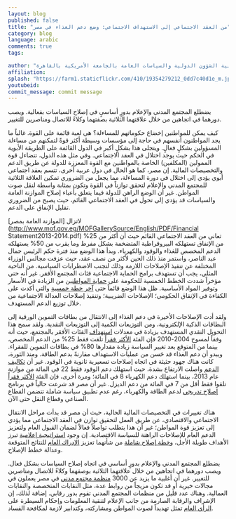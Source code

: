 ```yaml
---
layout: blog
published: false
title: "من العقد الاجتماعي إلى الاستهداف الاجتماعي: وضع دعم الغذاء في مصر"
category: blog
language: arabic
comments: true
tags: 

author: "دينا وفا - مدير برامج التعليم التنفيذي كلية الشؤون الدولية والسياسات العامة بالجامعة الأمريكية بالقاهرة"
affiliation: 
splash: "https://farm1.staticflickr.com/410/19354279212_0dd7c40d1e_m.jpg"
youtubeid: 
commit_message: commit message
---
```

يضطلع المجتمع المدني والإعلام بدورٍ أساسيٍ في إصلاح السياسات بفعالية. ويصب دورهما في اتجاهين من خلال علاقتهما الثلاثية بصفتهما وكلاءً للاتصال ومناصرين للتغيير.

كيف يمكن للمواطنين إخضاع حكوماتهم للمساءلة؟ هي لعبة قائمة على القوة. غالباً ما يجد المواطنون أنفسهم في حاجة إلى مؤسسات وسيطة أكثر قوةً لتمكنهم من مساءلة المسؤولين بشكلٍ فعالٍ.  ويتجلى هذا بشكلٍ أكبر في الدول القائمة على الطريقة الأبوية في الحكم حيث يوجد اختلال في العقد الاجتماعي. وفي مثل هذه الدول، تتضاءل قوة الممولين (المكلفين) الخاصة بالمواطنين مع القوة المعززة للدولة عن طريق الدعم والتخصيصات المالية. إن مصر، كما هو الحال في دول عربية أخرى، تتسم بعقد اجتماعي أبوي يؤدي إلى اختلال في دورة المساءلة، مما يجعل من الضروري تمكين العلاقة الثلاثية للمجتمع المدني والإعلام لتحقق توازناً في القوة وتكون بمثابة واسطة لنقل صوت المواطن. غير أن الوضع الراهن للدولة فيما يتعلق بأعباء إصلاح الموازنة العامة والسياسات قد يؤدي إلى تحول في العقد الاجتماعي القائم، حيث يصبح من الضروري تقليل الإنفاق على الدعم. 

لاتزال [الموازنة العامة بمصر](http://www.mof.gov.eg/MOFGallerySource/English/PDF/Financial Statement2013-2014.pdf) تعاني من العقد الاجتماعي القائم حيث أن أكثر من 25% من الإنفاق تستهلكه البيروقراطية المتضخمة بشكل مفرط وما يقرب من 50% يستهلكه الدعم المخصص للغذاء والوقود والكهرباء. وبدأ هذا الوضع منذ فترة حكم الرئيس جمال عبد الناصر، واستمر منذ ذلك الحين لأكثر من نصف عقد، حيث عزفت مجالس الوزراء المختلفة عن تنفيذ الإصلاحات اللازمة وذلك لتجنب الاضطرابات السياسية. من الناحية المثلى، يجب أن تستهدف برامج الحماية الاجتماعية فئات المجتمع الأفقر. غير أنه حتى مؤخراً شددت الخطط الخمسية للحكومة على [حماية المواطنين](http://www.ifpri.org/sites/default/files/publications/dp77.pdf) من الزيادة في الأسعار وتوفير المواد الأساسية. ظل هذا الوضع قائماً حتى [آخر خطة خمسية](http://www.mof.gov.eg/MOFGallerySource/English/Medium-TermMacroeconomicPolicyFramework.pdf) والتي أكدت على الكفاءة في الإنفاق الحكومي؛ الإصلاحات الضريبية؛ وتنفيذ إصلاحات العدالة الاجتماعية من خلال توزيع الدعم المستهدف.

ولقد أدت الإصلاحات الأخيرة في دعم الغذاء إلى الانتقال من بطاقات التموين الورقية إلى البطاقات الذكية الإلكترونية، ومن التوزيعات الكمية إلى التوزيعات النقدية. ولقد سمح هذا التحويل النقدي المستهدف بزيادة في معدلات [استهداف](http://www.arabspatial.org/arabspatialblog/blog/2014/12/19/facing-the-challenge-the-recent-reform-or-the-egyptian-food-subsidy-system/) الفئات الأفقر بالمجتمع، حيث أنه وفقاً لمسوح 2004-2010 فإن الفئة [الأكثر فقراً](http://www.imf.org/external/pubs/ft/dp/2014/1403mcd.pdf) تلقت فقط 25% من الدعم المخصص، بينما من المتوقع بعد تغيير السياسة زيادة مقدارها 80% في بطاقات التموين للفقراء. ويبدو أن دعم الغذاء قد حَسن من عمليات الاستهداف مقارنةً بدعم الطاقة. ومنذ الثورة، كانت هناك جهود حثيثة في اتجاه إصلاحات تسعيرية ثانوية في الوقود. غير أن [تكاليف الدعم](https://www.iisd.org/GSI/sites/default/files/ffs_egypt_update_august_2014.pdf)  واصلت الارتفاع بشدة، حيث استهلك دعم الوقود فقط 22 في المائة من موازنة عام 2013، بينما استهلك دعم الكهرباء 8 في المائة؛ ومرة أخرى، فإن الفئة [الأكثر فقراً](http://www.imf.org/external/pubs/ft/dp/2014/1403mcd.pdf) تلقوا فقط أقل من 7 في المائة من دعم الديزل. غير أن مصر قد شرعت حالياً في برنامج [إصلاح تدريجي](http://www.rcreee.org/sites/default/files/afex_ee_2015_engish_web_0.pdf) لدعم الطاقة والكهرباء، رغم عدم تطبيق سياسة شاملة تتضمن القطاع الصناعي وقطاع النقل حتى الآن.

هناك تغييرات في التخصيصات المالية الحالية، حيث أن مصر قد بدأت مراحل الانتقال الاجتماعي والاقتصادي، عن طريق العمل لتحقيق توازن في العقد الاجتماعي مما يؤدي إلى تعزيز قوة المواطن؛ غير أن هذا يتطلب تواصلاً فعالاً لضمان القبول العام ولتعزيز الدعم العام للإصلاحات الراهنة للسياسة الاقتصادية. إن وجود [استراتيجية إعلامية](https://www.iisd.org/GSI/sites/default/files/ffs_egypt_update_august_2014.pdf) تبرز الأهداف طويلة الأجل، و[خطة إصلاح شاملة](http://www.imf.org/external/np/pp/eng/2013/012813.pdf) من شأنهما تعزيز [الإدراك العام](http://www.ifpri.org/sites/default/files/publications/dp77.pdf) للنتائج المتوقعة وعدالة خطط الإصلاح. 


يضطلع المجتمع المدني والإعلام بدورٍ أساسي في اتجاه إصلاح السياسات بشكل فعال.  ويصب دورهما في اتجاهين من خلال علاقتهما الثلاثية بوصفهما وكلاءً للاتصال ومناصرين للتغيير. غير أن أغلبية ما يزيد عن 3000 [منظمة مجتمع مدني](http://www.fiia.fi/en/publication/308/building_bridges_or_digging_trenches/) في مصر يعملون في مجالات خيرية أو قد تكون مزيجاً من روابط عدة، مثل النقابات المتخصصة والنقابات العمالية. وهناك عدد قليل من منظمات المجتمع المدني تقوم بدور رقابي. إضافة لذلك، إن الإشراف والرقابة الصارمة من جانب الإعلام لتنقية المعلومات وإحكام السيطرة على [الرأي العام](http://www.arabmediasociety.com/?article=769.)  تمثل تهديداً لصوت المواطن ومشاركته، وكتدابير لازمة لمكافحة الفساد.